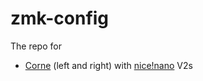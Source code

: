 # zmk-config

The repo for 
- [Corne](https://github.com/foostan/crkbd) (left and right) with [nice!nano](https://nicekeyboards.com/nice-nano) V2s
